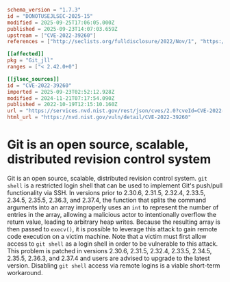 ```toml
schema_version = "1.7.3"
id = "DONOTUSEJLSEC-2025-15"
modified = 2025-09-25T17:06:05.000Z
published = 2025-09-23T14:07:03.659Z
upstream = ["CVE-2022-39260"]
references = ["http://seclists.org/fulldisclosure/2022/Nov/1", "https://github.com/git/git/security/advisories/GHSA-rjr6-wcq6-83p6", "https://lists.debian.org/debian-lts-announce/2022/12/msg00025.html", "https://lists.fedoraproject.org/archives/list/package-announce%40lists.fedoraproject.org/message/C7B6JPKX5CGGLAHXJVQMIZNNEEB72FHD/", "https://lists.fedoraproject.org/archives/list/package-announce%40lists.fedoraproject.org/message/OHNO2FB55CPX47BAXMBWUBGWHO6N6ZZH/", "https://lists.fedoraproject.org/archives/list/package-announce%40lists.fedoraproject.org/message/UKFHE4KVD7EKS5J3KTDFVBEKU3CLXGVV/", "https://security.gentoo.org/glsa/202312-15", "https://support.apple.com/kb/HT213496", "http://seclists.org/fulldisclosure/2022/Nov/1", "https://github.com/git/git/security/advisories/GHSA-rjr6-wcq6-83p6", "https://lists.debian.org/debian-lts-announce/2022/12/msg00025.html", "https://lists.fedoraproject.org/archives/list/package-announce%40lists.fedoraproject.org/message/C7B6JPKX5CGGLAHXJVQMIZNNEEB72FHD/", "https://lists.fedoraproject.org/archives/list/package-announce%40lists.fedoraproject.org/message/OHNO2FB55CPX47BAXMBWUBGWHO6N6ZZH/", "https://lists.fedoraproject.org/archives/list/package-announce%40lists.fedoraproject.org/message/UKFHE4KVD7EKS5J3KTDFVBEKU3CLXGVV/", "https://security.gentoo.org/glsa/202312-15", "https://support.apple.com/kb/HT213496"]

[[affected]]
pkg = "Git_jll"
ranges = ["< 2.42.0+0"]

[[jlsec_sources]]
id = "CVE-2022-39260"
imported = 2025-09-23T02:52:12.928Z
modified = 2024-11-21T07:17:54.090Z
published = 2022-10-19T12:15:10.160Z
url = "https://services.nvd.nist.gov/rest/json/cves/2.0?cveId=CVE-2022-39260"
html_url = "https://nvd.nist.gov/vuln/detail/CVE-2022-39260"
```

# Git is an open source, scalable, distributed revision control system

Git is an open source, scalable, distributed revision control system. `git shell` is a restricted login shell that can be used to implement Git's push/pull functionality via SSH. In versions prior to 2.30.6, 2.31.5, 2.32.4, 2.33.5, 2.34.5, 2.35.5, 2.36.3, and 2.37.4, the function that splits the command arguments into an array improperly uses an `int` to represent the number of entries in the array, allowing a malicious actor to intentionally overflow the return value, leading to arbitrary heap writes. Because the resulting array is then passed to `execv()`, it is possible to leverage this attack to gain remote code execution on a victim machine. Note that a victim must first allow access to `git shell` as a login shell in order to be vulnerable to this attack. This problem is patched in versions 2.30.6, 2.31.5, 2.32.4, 2.33.5, 2.34.5, 2.35.5, 2.36.3, and 2.37.4 and users are advised to upgrade to the latest version. Disabling `git shell` access via remote logins is a viable short-term workaround.

